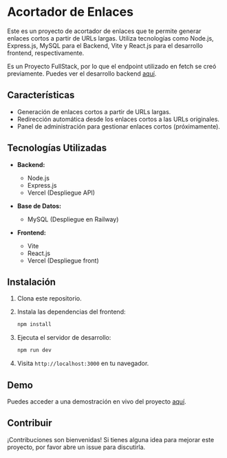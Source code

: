 # Acortador de Enlaces

Este es un proyecto de acortador de enlaces que te permite generar enlaces cortos a partir de URLs largas. Utiliza tecnologías como Node.js, Express.js, MySQL para el Backend, Vite y React.js para el desarrollo frontend, respectivamente.

Es un Proyecto FullStack, por lo que el endpoint utilizado en fetch se creó previamente. Puedes ver el desarrollo backend [aquí](https://github.com/Edgardosilva/LinkSnip).

## Características

- Generación de enlaces cortos a partir de URLs largas.
- Redirección automática desde los enlaces cortos a las URLs originales.
- Panel de administración para gestionar enlaces cortos (próximamente).

## Tecnologías Utilizadas

- **Backend:**
  - Node.js
  - Express.js
  - Vercel (Despliegue API)

- **Base de Datos:**
  - MySQL (Despliegue en Railway)
  
- **Frontend:**
  - Vite
  - React.js
  - Vercel (Despliegue front)

## Instalación

1. Clona este repositorio.

2. Instala las dependencias del frontend:

    ```bash
    npm install
    ```

5. Ejecuta el servidor de desarrollo:

    ```bash
    npm run dev
    ```

6. Visita `http://localhost:3000` en tu navegador.

## Demo

Puedes acceder a una demostración en vivo del proyecto [aquí](https://linkslash-roan.vercel.app/).

## Contribuir

¡Contribuciones son bienvenidas! Si tienes alguna idea para mejorar este proyecto, por favor abre un issue para discutirla.

